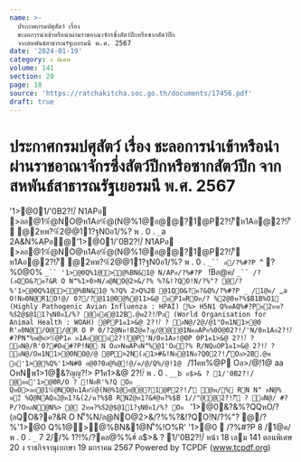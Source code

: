 ```yaml
---
name: >-
  ประกาศกรมปศุสัตว์ เรื่อง
  ชะลอการนำเข้าหรือนำผ่านราชอาณาจักรซึ่งสัตว์ปีกหรือซากสัตว์ปีก
  จากสหพันธ์สาธารณรัฐเยอรมนี พ.ศ. 2567
date: '2024-01-19'
category: ง พิเศษ
volume: 141
section: 20
page: 18
source: 'https://ratchakitcha.soc.go.th/documents/17456.pdf'
draft: true
---
```


# ประกาศกรมปศุสัตว์ เรื่อง ชะลอการนำเข้าหรือนำผ่านราชอาณาจักรซึ่งสัตว์ปีกหรือซากสัตว์ปีก จากสหพันธ์สาธารณรัฐเยอรมนี พ.ศ. 2567

'1>@01/'0B2?!/์ N1APอ >ลอ@1%ํ@NO@ห1Aอ%ํ@(N@%1@อ@@?1@P2?!/์'ีห1Aอ@2?!/์'ี @2หพ?%$์2@$@11?ฐN0อ1/%? พ . 0 . `_`a 2A&N%APอ@'1>@01/'0B2?!/์ N1APอ >ลอ@1%ํ@NO@ห1Aอ%ํ@(N@%1@อ@@?1@P2?!/์'ี ห1Aอ@2?!/์'ี @2หพ?%$์2@$@11?ฐN0อ1/%? พ . 0 . `_`` ล/?%#?P `^ ?%0@0% `_`` '1>@0Q%1@>@%BN&1@ N/APอ/?%#?P ` !Bล@ค/ `_`` /?(ลQO&?ค?&R O N'็%1>0>N/ล@NO@2>&/?% %?&!?QO!N/?%"? @/?%'1>@0Q%1@>@%BN&1@ %?Q% 2>Q%2B @1QO&?ค?&Q%/?%#?P _ /1@ค/ `_`a O!Nอ0N@R1O!@/ 0?/?@11@0@%@11>&@ อP1คROห/? %2@0พ?%$B์1B%O1 (Highly Pathogenic Avian Influenza : HPAI) %> H5N1 Q%พAQ%#?Pอ2หพ?%$์2@$@11?ฐN0อ1/%? @อค์@12B.@พ2?!/์Pล (World Organisation for Animal Health : WOAH) @PP1ค1>&@ 2?!/์ ? ลN@/2@/@1"Oพ1N1>@0 R'อ0N@/O@/@R O P 0/?2@Nห!B2ํ@ค?ญ/@@@1NคลAPอ%0O@02?!/์'N/0ห1Aอ2?!/์#?PN'็%พ@ห>%ํ@P1ค ห1Aอ@อ2?!/์@P'N/0ห1Aอ!@0P 0P1ค1>&@ 2?!/์ ? ลN@/R'0?#Oอ#?P!N@ N Oล>NพAPอN'็%@1'Oอ?% R/NQหOP1ค1>&@ 2?!/์ ? ลN@/Oพ1N1>@0NO@/@ @P>2N(ล1>#&!Nอ@1Nล?Q02?!/์'ีOล>2B.@พ อ'1>@%Q%'1>N#0 อ@0?0อํ@%@!@/ค/@/Q%/@!1@ ` /11คห%@P Oล>/@!1@ aa OหNพ1>1@&?ญญ?!> P1ค1>&@ 2?!/์ พ . 0 . `__b อ$>& ? 1/'0B2?!/์ @ออ'1>@0R/O ? !NอR'%?Q Oอ _ QหO>ลอ@1%ํ@NO@ห1Aอ%ํ@(N@%1@อ@@?1@P2?!/์'ี ํ@พ/% RN N'็ หN@% ห2์ %Qํ@NAQอ2ํ@ห1?&(2/พ?%$B์ RN2ํ@ห1?&#ํ@พ?%$B์ 1//"@@2?!/์'ี ? ลN@/ #?P/?OหลNํ@N%> @ 2หพ?%$์2@$@11?ฐN0อ1/%? Oอ ` '1>@0&?&%?QQหO/?(ลQO&?ค?&R O N'็%N/ล@NO@2>&/?%%?&!?QO!N/?%"? @/?%'1>@0 Q%1@>@%BN&1@N'็%!O%R' '1>@0  /?%#?P 8 /1@ค/ พ . 0 . `_` 7 2//% 1?!%/?คล@%%#์ อ$>& ? 1/'0B2?!/์ หน้า 18 เลม 141 ตอนพิเศษ 20 ง ราชกิจจานุเบกษา 19 มกราคม 2567 Powered by TCPDF (www.tcpdf.org)
